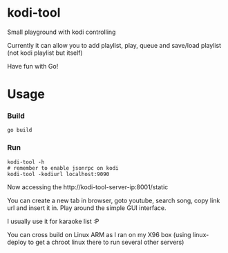 # kodi-tool
Small playground with kodi controlling

Currently it can allow you to add playlist, play, queue and save/load playlist
(not kodi playlist but itself)

Have fun with Go!

# Usage

### Build

`go build`

### Run

```
kodi-tool -h
# remember to enable jsonrpc on kodi
kodi-tool -kodiurl localhost:9090
```

Now accessing the http://kodi-tool-server-ip:8001/static

You can create a new tab in browser, goto youtube, search song, copy link url
and insert it in. Play around the simple GUI interface.

I usually use it for karaoke list :P

You can cross build on Linux ARM as I ran on my X96 box (using linux-deploy to get a chroot
linux there to run several other servers)
